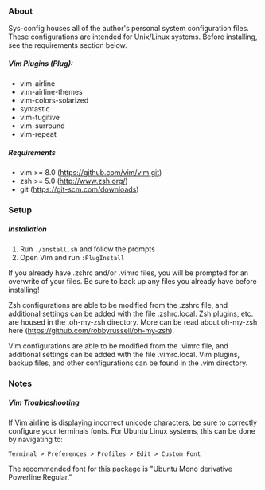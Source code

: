### About

Sys-config houses all of the author's personal system configuration
files. These configurations are intended for Unix/Linux systems. Before
installing, see the requirements section below.

##### Vim Plugins (Plug):
* vim-airline
* vim-airline-themes
* vim-colors-solarized
* syntastic
* vim-fugitive
* vim-surround
* vim-repeat


##### Requirements
* vim >= 8.0 (https://github.com/vim/vim.git)
* zsh >= 5.0 (http://www.zsh.org/)
* git        (https://git-scm.com/downloads)


### Setup

##### Installation
1. Run `./install.sh` and follow the prompts
2. Open Vim and run `:PlugInstall`

If you already have .zshrc and/or .vimrc files, you will be prompted for an
overwrite of your files. Be sure to back up any files you already have before
installing!

Zsh configurations are able to be modified from the .zshrc file, and additional
settings can be added with the file .zshrc.local. Zsh plugins, etc. are housed
in the .oh-my-zsh directory. More can be read about oh-my-zsh here
(https://github.com/robbyrussell/oh-my-zsh).

Vim configurations are able to be modified from the .vimrc file, and additional
settings can be added with the file .vimrc.local. Vim plugins, backup files, and
other configurations can be found in the .vim directory.


### Notes

##### Vim Troubleshooting
If Vim airline is displaying incorrect unicode characters, be sure to correctly
configure your terminals fonts. For Ubuntu Linux systems, this can be done by
navigating to:

`Terminal > Preferences > Profiles > Edit > Custom Font`

The recommended font for this package is "Ubuntu Mono derivative Powerline
Regular."
